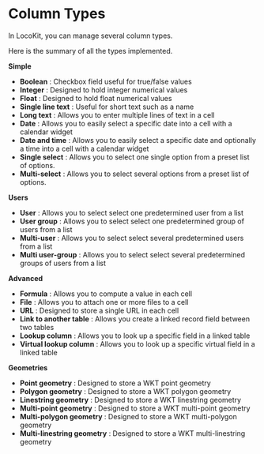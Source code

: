 # Column Types

In LocoKit, you can manage several column types.

Here is the summary of all the types implemented.

**Simple**
* **Boolean** : Checkbox field useful for true/false values
* **Integer** : Designed to hold integer numerical values
* **Float** : Designed to hold float numerical values
* **Single line text** : Useful for short text such as a name
* **Long text** : Allows you to enter multiple lines of text in a cell
* **Date** : Allows you to easily select a specific date into a cell with a calendar widget
* **Date and time** : Allows you to easily select a specific date and optionally a time into a cell with a calendar widget
* **Single select** : Allows you to select one single option from a preset list of options.
* **Multi-select** : Allows you to select several options from a preset list of options.

**Users**
* **User** : Allows you to select select one predetermined user from a list
* **User group** : Allows you to select select one predetermined group of users from a list
* **Multi-user** : Allows you to select select several predetermined users from a list
* **Multi user-group** : Allows you to select select several predetermined groups of users from a list

**Advanced**
* **Formula** : Allows you to compute a value in each cell
* **File** : Allows you to attach one or more files to a cell
* **URL** : Designed to store a single URL in each cell
* **Link to another table** : Allows you create a linked record field between two tables
* **Lookup column** : Allows you to look up a specific field in a linked table
* **Virtual lookup column** : Allows you to look up a specific virtual field in a linked table

**Geometries**
* **Point geometry** : Designed to store a WKT point geometry
* **Polygon geometry** : Designed to store a WKT polygon geometry
* **Linestring geometry** : Designed to store a WKT linestring geometry
* **Multi-point geometry** : Designed to store a WKT multi-point geometry
* **Multi-polygon geometry** : Designed to store a WKT multi-polygon geometry
* **Multi-linestring geometry** : Designed to store a WKT multi-linestring geometry
